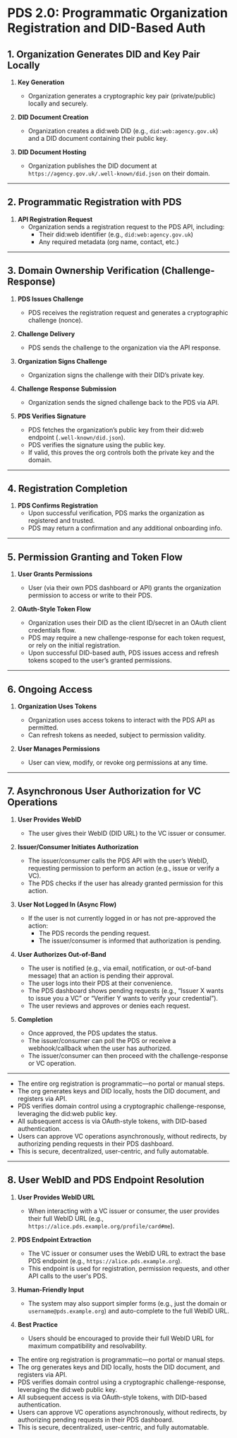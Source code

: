 # PDS 2.0: Programmatic Organization Registration and DID-Based Auth

## 1. Organization Generates DID and Key Pair Locally

1. **Key Generation**  
   - Organization generates a cryptographic key pair (private/public) locally and securely.

2. **DID Document Creation**  
   - Organization creates a did:web DID (e.g., `did:web:agency.gov.uk`) and a DID document containing their public key.

3. **DID Document Hosting**  
   - Organization publishes the DID document at `https://agency.gov.uk/.well-known/did.json` on their domain.

---

## 2. Programmatic Registration with PDS

1. **API Registration Request**  
   - Organization sends a registration request to the PDS API, including:
     - Their did:web identifier (e.g., `did:web:agency.gov.uk`)
     - Any required metadata (org name, contact, etc.)

---

## 3. Domain Ownership Verification (Challenge-Response)

1. **PDS Issues Challenge**  
   - PDS receives the registration request and generates a cryptographic challenge (nonce).

2. **Challenge Delivery**  
   - PDS sends the challenge to the organization via the API response.

3. **Organization Signs Challenge**  
   - Organization signs the challenge with their DID’s private key.

4. **Challenge Response Submission**  
   - Organization sends the signed challenge back to the PDS via API.

5. **PDS Verifies Signature**  
   - PDS fetches the organization’s public key from their did:web endpoint (`.well-known/did.json`).
   - PDS verifies the signature using the public key.
   - If valid, this proves the org controls both the private key and the domain.

---

## 4. Registration Completion

1. **PDS Confirms Registration**  
   - Upon successful verification, PDS marks the organization as registered and trusted.
   - PDS may return a confirmation and any additional onboarding info.

---

## 5. Permission Granting and Token Flow

1. **User Grants Permissions**  
   - User (via their own PDS dashboard or API) grants the organization permission to access or write to their PDS.

2. **OAuth-Style Token Flow**  
   - Organization uses their DID as the client ID/secret in an OAuth client credentials flow.
   - PDS may require a new challenge-response for each token request, or rely on the initial registration.
   - Upon successful DID-based auth, PDS issues access and refresh tokens scoped to the user’s granted permissions.

---

## 6. Ongoing Access

1. **Organization Uses Tokens**  
   - Organization uses access tokens to interact with the PDS API as permitted.
   - Can refresh tokens as needed, subject to permission validity.

2. **User Manages Permissions**  
   - User can view, modify, or revoke org permissions at any time.

---


## 7. Asynchronous User Authorization for VC Operations

1. **User Provides WebID**  
   - The user gives their WebID (DID URL) to the VC issuer or consumer.

2. **Issuer/Consumer Initiates Authorization**  
   - The issuer/consumer calls the PDS API with the user’s WebID, requesting permission to perform an action (e.g., issue or verify a VC).
   - The PDS checks if the user has already granted permission for this action.

3. **User Not Logged In (Async Flow)**  
   - If the user is not currently logged in or has not pre-approved the action:
     - The PDS records the pending request.
     - The issuer/consumer is informed that authorization is pending.

4. **User Authorizes Out-of-Band**  
   - The user is notified (e.g., via email, notification, or out-of-band message) that an action is pending their approval.
   - The user logs into their PDS at their convenience.
   - The PDS dashboard shows pending requests (e.g., “Issuer X wants to issue you a VC” or “Verifier Y wants to verify your credential”).
   - The user reviews and approves or denies each request.

5. **Completion**  
   - Once approved, the PDS updates the status.
   - The issuer/consumer can poll the PDS or receive a webhook/callback when the user has authorized.
   - The issuer/consumer can then proceed with the challenge-response or VC operation.

---

- The entire org registration is programmatic—no portal or manual steps.
- The org generates keys and DID locally, hosts the DID document, and registers via API.
- PDS verifies domain control using a cryptographic challenge-response, leveraging the did:web public key.
- All subsequent access is via OAuth-style tokens, with DID-based authentication.
- Users can approve VC operations asynchronously, without redirects, by authorizing pending requests in their PDS dashboard.
- This is secure, decentralized, user-centric, and fully automatable.

---

## 8. User WebID and PDS Endpoint Resolution

1. **User Provides WebID URL**
   - When interacting with a VC issuer or consumer, the user provides their full WebID URL (e.g., `https://alice.pds.example.org/profile/card#me`).

2. **PDS Endpoint Extraction**
   - The VC issuer or consumer uses the WebID URL to extract the base PDS endpoint (e.g., `https://alice.pds.example.org`).
   - This endpoint is used for registration, permission requests, and other API calls to the user's PDS.

3. **Human-Friendly Input**
   - The system may also support simpler forms (e.g., just the domain or `username@pds.example.org`) and auto-complete to the full WebID URL.

4. **Best Practice**
   - Users should be encouraged to provide their full WebID URL for maximum compatibility and resolvability.
- The entire org registration is programmatic—no portal or manual steps.
- The org generates keys and DID locally, hosts the DID document, and registers via API.
- PDS verifies domain control using a cryptographic challenge-response, leveraging the did:web public key.
- All subsequent access is via OAuth-style tokens, with DID-based authentication.
- Users can approve VC operations asynchronously, without redirects, by authorizing pending requests in their PDS dashboard.
- This is secure, decentralized, user-centric, and fully automatable.
